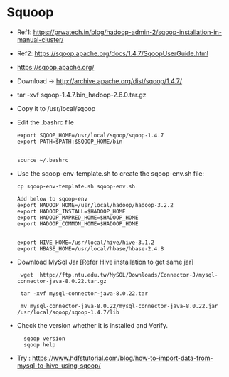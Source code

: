# Squoop  

- Ref1: https://prwatech.in/blog/hadoop-admin-2/sqoop-installation-in-manual-cluster/

- Ref2: https://sqoop.apache.org/docs/1.4.7/SqoopUserGuide.html
  
- https://sqoop.apache.org/	

- Download -> http://archive.apache.org/dist/sqoop/1.4.7/

- tar  -xvf sqoop-1.4.7.bin_hadoop-2.6.0.tar.gz

- Copy it to /usr/local/sqoop

- Edit the .bashrc file

    ```
	export SQOOP_HOME=/usr/local/sqoop/sqoop-1.4.7
	export PATH=$PATH:$SQOOP_HOME/bin
	
	
	source ~/.bashrc

	```
	
- Use the sqoop-env-template.sh to create the sqoop-env.sh file:

  ```
  cp sqoop-env-template.sh sqoop-env.sh
  
  Add below to sqoop-env 
  export HADOOP_HOME=/usr/local/hadoop/hadoop-3.2.2
  export HADOOP_INSTALL=$HADOOP_HOME
  export HADOOP_MAPRED_HOME=$HADOOP_HOME
  export HADOOP_COMMON_HOME=$HADOOP_HOME
  
  
  export HIVE_HOME=/usr/local/hive/hive-3.1.2
  export HBASE_HOME=/usr/local/hbase/hbase-2.4.8
  ``` 

- Download MySql Jar [Refer Hive installation to get same jar]
 
  ```
   wget  http://ftp.ntu.edu.tw/MySQL/Downloads/Connector-J/mysql-connector-java-8.0.22.tar.gz
   
   tar -xvf mysql-connector-java-8.0.22.tar
   
   mv mysql-connector-java-8.0.22/mysql-connector-java-8.0.22.jar /usr/local/sqoop/sqoop-1.4.7/lib
  ``` 
  
- Check the version whether it is installed and Verify. 

   ```
     sqoop version
     sqoop help
   ```   
	
- Try : https://www.hdfstutorial.com/blog/how-to-import-data-from-mysql-to-hive-using-sqoop/
 

   
	
